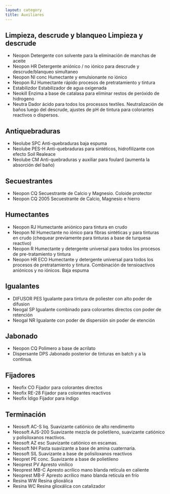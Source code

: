 ```yaml
---
layout: category
title: Auxiliares
---
```

<h2>
    <span id="limpieza-descrude-blanqueo" class="anchor"></span>
    <span class="removeMobile-sm">Limpieza, descrude y blanqueo</span>
    <span class="removeDesktop-sm">Limpieza y descrude</span>
</h2>
<ul class="minimal table">
    <li class="grid-2">
        <span>Neopon</span>
        <span>Detergente con solvente para la eliminación de manchas de aceite</span>
    </li>
    <li class="grid-2">
        <span>Neopon HR</span>
        <span>Detergente aniónico / no iónico para descrude y descrude/blanqueo simultaneo</span>
    </li>
    <li class="grid-2">
        <span>Neopon NI conc</span>
        <span>Humectante y emulsionante no iónico</span>
    </li>
    <li class="grid-2">
        <span>Neopon RJ</span>
        Humectante rápido procesos de pretratamiento y tintura
</li>
    <li class="grid-2">
        <span>Estabilizdor </span>
        <span>Estabilizador de agua oxigenada</span>
    </li>
    <li class="grid-2">
        <span>Neokill</span>
        <span>Enzima a base de catalasa para eliminar restos de peróxido de hidrogeno</span>
    </li>
    <li class="grid-2">
        <span>Neutra</span>
        <span>Dador ácido para todos los processos textiles. Neutralización de baños luego del descrude, ajustes de pH de tintura para colorantes reactivos o dispersos.</span>
    </li>
</ul>
<h2>
    <span id="antiquebraduras" class="anchor"></span>
    Antiquebraduras
</h2>
<ul class="minimal table">
    <li class="grid-2">
        <span>Neolube SPC</span>
        <span>Anti-quebraduras baja espuma</span>
    </li>
    <li class="grid-2">
        <span>Neolube PES-H</span>
        Anti-quebraduras para sintéticos, hidrofilizante con efecto Soil Realeace
    </li>
    <li class="grid-2">
        <span>Neolube CM</span>
        <span>Anti-quebraduras y auxiliar para foulard (aumenta la absorción del baño)</span>
    </li>
</ul>
<h2>
    <span id="secuestrantes" class="anchor"></span>
    Secuestrantes
</h2>
<ul class="minimal table">
    <li class="grid-2">
        <span>Neopon CQ</span>
        Secuestrante de Calcio y Magnesio. Coloide
        protector
    </li>
    <li class="grid-2">
        <span>Neopon CQ 2005</span>
        <span>Secuestrante de Calcio, Magnesio e hierro</span>
</li>
</ul>
<h2>
    <span id="humectantes" class="anchor"></span>
    Humectantes
</h2>
<ul class="minimal table">
    <li class="grid-2">
        <span>Neopon RJ</span>
        <span>Humectante aniónico para tintura en crudo</span>
    </li>
    <li class="grid-2">
        <span>Neopon NI</span>
        <span>Humectante no iónico para fibras sintéticas y para tinturas en crudo (chequear previamente para tinturas a base de turquesa reactivo)</span>
    </li>
    <li class="grid-2">
        <span>Neopon R</span>
        <span>Humectante y detergente universal para todos los procesos de pre-tratamiento y tintura</span>
    </li> 
    <li class="grid-2">
        <span>Neopon HR ECO</span>
        <span>Humectante y detergente universal para todos los procesos de pretratamiento y tintura. Combinación de tensioactivos aniónicos y no iónicos. Baja espuma</span>
    </li>	
</ul>
<h2>
    <span id="igualantes" class="anchor"></span>
    Igualantes
</h2>
<ul class="minimal table">
    <li class="grid-2">
        <span>DIFUSOR PES</span>
        <span>Igualante para tintura de poliester con alto poder de difusion</span>
    </li>
    <li class="grid-2">
        <span>Neogal SP</span>
        <span>Igualante combinado para colorantes directos con poder de retención</span>
    </li>
    <li class="grid-2">
        <span>Neogal NR</span>
        <span>Igualante con poder de dispersión sin poder de etención</span>
    </li>
</ul>
<h2>
    <span id="jabonado" class="anchor"></span>
    Jabonado
</h2>
<ul class="minimal table">
    <li class="grid-2">
        <span>Neopon CQ</span>
        <span>Polimero a base de acrilato</span>
    </li>
    <li class="grid-2">
        <span>Dispersante DPS</span>
        <span>Jabonado posterior de tinturas en batch y a la continua.</span>
    </li>
</ul>
<h2>
    <span id="" class="anchor"></span>
    Fijadores
</h2>
<ul class="minimal table">
    <li class="grid-2">
        <span>Neofix CO</span>
        <span>Fijador para colorantes directos</span>
    </li>
    <li class="grid-2">
        <span>Neofix RE-28</span>
        <span>Fijador para colorantes reactivos</span>
    </li>
    <li class="grid-2">
        <span>Neofix Ídigo</span>
        <span>Fijador para índigo</span>
    </li>
</ul>
<h2>
    <span id="terminacion" class="anchor"></span>
    Terminación
</h2>
<ul class="minimal table">
    <li class="grid-2">
        <span>Neosoft AC-S liq.</span>
        <span>Suavizante catiónico de alto rendimento</span>
    </li>
    <li class="grid-2">
        <span>Neosoft AJS-200</span>
        <span>Suavizante mezcla de polietileno, suavizante catiónico y polisiloxanos reactivos.</span>
    </li>
    <li class="grid-2">
        <span>Neosoft AZ esc</span>
        <span>Suavizante catiónico en escamas.</span>
    </li>
    <li class="grid-2">
        <span>Neosoft NH</span>
        <span>Pasta suavizante a base de amina cuaternaria.</span>
    </li>
    <li class="grid-2">
        <span>Neosoft SIL</span>
        <span>Suavizante a base de polisiloxanos reactivos</span>
    </li>
    <li class="grid-2">
        <span>Neopret PE  conc.</span>
        <span>Suavizante a base de polietileno</span>
    </li>
    <li class="grid-2">
        <span>Neoprest PV</span>
        <span>Apresto vinílico</span>
    </li>
    <li class="grid-2">
        <span>Neoprest MB-C</span>
        <span>Apresto acrílico mano blanda retícula en caliente</span>
    </li>
    <li class="grid-2">
        <span>Neoprest MB-F</span>
        <span>Apresto acrílico mano blanda retícula en frío</span>
    </li>
    <li class="grid-2">
        <span>Resina WW</span>
        <span>Resina glioxálica</span>
    </li>
    <li class="grid-2">
        <span>Resina WC</span>
        <span>Resina glioxálica con catalizador </span>
    </li>
</ul>